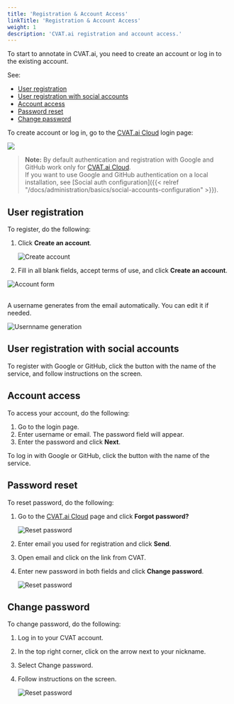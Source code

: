 ```yaml
---
title: 'Registration & Account Access'
linkTitle: 'Registration & Account Access'
weight: 1
description: 'CVAT.ai registration and account access.'
---
```


To start to annotate in CVAT.ai, you need to
create an account or log in to the existing account.

See:

- [User registration](#user-registration)
- [User registration with social accounts](#user-registration-with-social-accounts)
- [Account access](#account-access)
- [Password reset](#password-reset)
- [Change password](#change-password)

To create account or log in, go to the [CVAT.ai Cloud](https://app.cvat.ai/) login page:

![](/images/image001.jpg)

> **Note:** By default authentication and registration with
> Google and GitHub work only for [CVAT.ai Cloud](https://app.cvat.ai/).
> <br>If you want to use Google and GitHub authentication on a local installation,
> see [Social auth configuration]({{< relref "/docs/administration/basics/social-accounts-configuration" >}}).

## User registration

To register, do the following:

1. Click **Create an account**.

   ![Create account](/images/image002.jpg)

2. Fill in all blank fields, accept terms of use, and
   click **Create an account**.

![Account form](/images/image003.jpg)

<br>A username generates from the email automatically. You can edit it if needed.

![Usernname generation](/images/filling_email.gif)

## User registration with social accounts

To register with Google or GitHub,
click the button with the name of the service,
and follow instructions on the screen.

## Account access

To access your account, do the following:

1. Go to the login page.
2. Enter username or email. The password field will appear.
3. Enter the password and click **Next**.

To log in with Google or GitHub, click the button with the name of the service.

## Password reset

To reset password, do the following:

1. Go to the [CVAT.ai Cloud](https://app.cvat.ai/) page and click
   **Forgot password?**

   ![Reset password](/images/reset-password.jpg)

2. Enter email you used for registration and click **Send**.
3. Open email and click on the link from CVAT.
4. Enter new password in both fields and click **Change password**.

   ![Reset password](/images/reset-password-01.jpg)

## Change password

To change password, do the following:

1. Log in to your CVAT account.
2. In the top right corner, click on the arrow next to
your nickname.
3. Select Change password.
4. Follow instructions on the screen.

   ![Reset password](/images/change_password.jpg)
